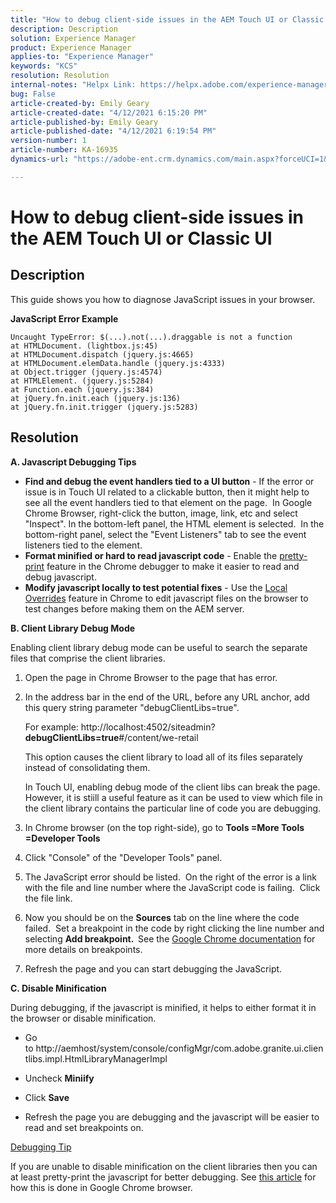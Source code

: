 ```yaml
---
title: "How to debug client-side issues in the AEM Touch UI or Classic UI"
description: Description
solution: Experience Manager
product: Experience Manager
applies-to: "Experience Manager"
keywords: "KCS"
resolution: Resolution
internal-notes: "Helpx Link: https://helpx.adobe.com/experience-manager/kb/How-to-debug-javascript-errors-in-AEM.html"
bug: False
article-created-by: Emily Geary
article-created-date: "4/12/2021 6:15:20 PM"
article-published-by: Emily Geary
article-published-date: "4/12/2021 6:19:54 PM"
version-number: 1
article-number: KA-16935
dynamics-url: "https://adobe-ent.crm.dynamics.com/main.aspx?forceUCI=1&pagetype=entityrecord&etn=knowledgearticle&id=2eb50a08-bb9b-eb11-b1ac-000d3a3680d8"

---
```

# How to debug client-side issues in the AEM Touch UI or Classic UI

## Description


This guide shows you how to diagnose JavaScript issues in your browser.

<b>JavaScript Error Example</b>




```
Uncaught TypeError: $(...).not(...).draggable is not a function
at HTMLDocument. (lightbox.js:45)
at HTMLDocument.dispatch (jquery.js:4665)
at HTMLDocument.elemData.handle (jquery.js:4333)
at Object.trigger (jquery.js:4574)
at HTMLElement. (jquery.js:5284)
at Function.each (jquery.js:384)
at jQuery.fn.init.each (jquery.js:136)
at jQuery.fn.init.trigger (jquery.js:5283)
```



## Resolution


<b>A. Javascript Debugging Tips</b>

- <b>Find and debug the event handlers tied to a UI button</b> - If the error or issue is in Touch UI related to a clickable button, then it might help to see all the event handlers tied to that element on the page.  In Google Chrome Browser, right-click the button, image, link, etc and select "Inspect". In the bottom-left panel, the HTML element is selected.  In the bottom-right panel, select the "Event Listeners" tab to see the event listeners tied to the element.
- <b>Format minified or hard to read javascript code</b> - Enable the [pretty-print](https://developers.google.com/web/tools/chrome-devtools/javascript/pretty-print) feature in the Chrome debugger to make it easier to read and debug javascript.
- <b>Modify javascript locally to test potential fixes</b> - Use the [Local Overrides](https://developers.google.com/web/updates/2018/01/devtools#overrides) feature in Chrome to edit javascript files on the browser to test changes before making them on the AEM server.


<b>B. Client Library Debug Mode</b>

Enabling client library debug mode can be useful to search the separate files that comprise the client libraries.

1. Open the page in Chrome Browser to the page that has error.
2. In the address bar in the end of the URL, before any URL anchor, add this query string parameter "debugClientLibs=true".

    For example: http://localhost:4502/siteadmin?<b>debugClientLibs=true</b>#/content/we-retail

    This option causes the client library to load all of its files separately instead of consolidating them.

    In Touch UI, enabling debug mode of the client libs can break the page.  However, it is stiill a useful feature as it can be used to view which file in the client library contains the particular line of code you are debugging.
3. In Chrome browser (on the top right-side), go to <b>Tools =More Tools =Developer Tools</b>
4. Click "Console" of the "Developer Tools" panel.
5. The JavaScript error should be listed.  On the right of the error is a link with the file and line number where the JavaScript code is failing.  Click the file link.
6. Now you should be on the <b>Sources</b> tab on the line where the code failed.  Set a breakpoint in the code by right clicking the line number and selecting <b>Add breakpoint.  </b>See the [Google Chrome documentation](https://developers.google.com/web/tools/chrome-devtools/javascript/breakpoints) for more details on breakpoints.
7. Refresh the page and you can start debugging the JavaScript.


<b>C. Disable Minification</b>

During debugging, if the javascript is minified, it helps to either format it in the browser or disable minification.

- Go to http://aemhost/system/console/configMgr/com.adobe.granite.ui.clientlibs.impl.HtmlLibraryManagerImpl


- Uncheck <b>Miniify</b>


- Click <b>Save</b>


- Refresh the page you are debugging and the javascript will be easier to read and set breakpoints on.


<u>Debugging Tip</u>

If you are unable to disable minification on the client libraries then you can at least pretty-print the javascript for better debugging. See [this article](https://developers.google.com/web/tools/chrome-devtools/javascript/pretty-print) for how this is done in Google Chrome browser.
